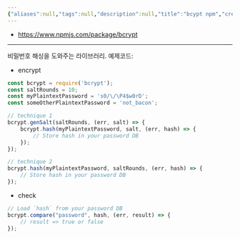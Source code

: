 ```yaml
---
{"aliases":null,"tags":null,"description":null,"title":"bcypt npm","created":"2023-11-06T20:07:43","updated":"2023-11-06T20:14:19","dg-publish":true,"permalink":"/docs/bcypt npm/","dgPassFrontmatter":true}
---
```


- <https://www.npmjs.com/package/bcrypt>
___
비밀번호 해싱을 도와주는 라이브러리. 예제코드:

- encrypt

```js
const bcrypt = require('bcrypt');
const saltRounds = 10;
const myPlaintextPassword = 's0/\/\P4$w0rD';
const someOtherPlaintextPassword = 'not_bacon';

// technique 1
bcrypt.genSalt(saltRounds, (err, salt) => {
	bcrypt.hash(myPlaintextPassword, salt, (err, hash) => {
		// Store hash in your password DB
	});
});

// technique 2
bcrypt.hash(myPlaintextPassword, saltRounds, (err, hash) => {
	// Store hash in your password DB
});
```

- check

```js
// Load `hash` from your password DB
bcrypt.compare("password", hash, (err, result) => {
	// result => true or false
});
```
